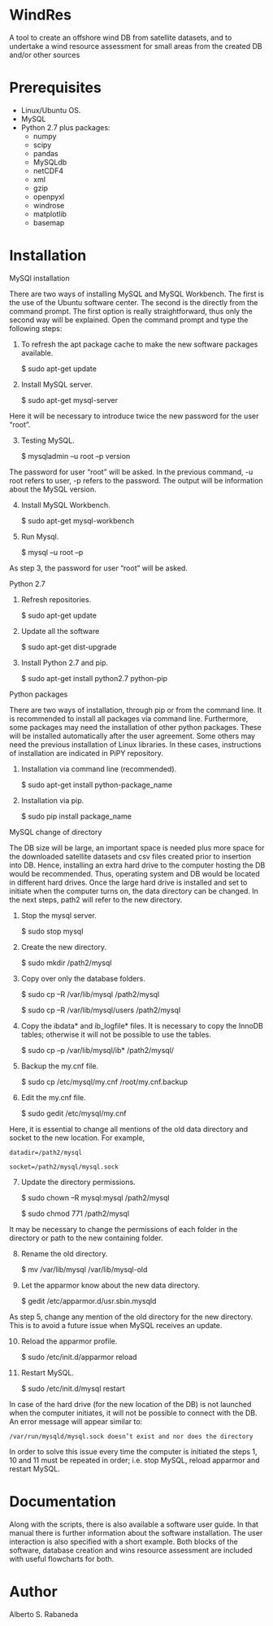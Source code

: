 # WindRes
A tool to create an offshore wind DB from satellite datasets, and to undertake a wind resource assessment for small areas from the created DB and/or other sources

# Prerequisites

  - Linux/Ubuntu OS.
  - MySQL
  - Python 2.7 plus packages:
      - numpy       
      - scipy
      - pandas      
      - MySQLdb
      - netCDF4     
      - xml
      - gzip        
      - openpyxl
      - windrose    
      - matplotlib
      - basemap
      
      
# Installation

  MySQl installation
  
There are two ways of installing MySQL and MySQL Workbench. The first is the use of the Ubuntu software center. The second is the directly from the command prompt. The first option is really straightforward, thus only the second way will be explained.
Open the command prompt and type the following steps:
1.	To refresh the apt package cache to make the new software packages available.

	$	sudo apt-get update

2.	Install MySQL server.

	$	sudo apt-get mysql-server

Here it will be necessary to introduce twice the new password for the user “root”.

3.	Testing MySQL.

	$	mysqladmin –u root –p version

The password for user “root” will be asked. In the previous command, -u root refers to user, -p refers to the password. The output will be information about the MySQL version.

4.	Install MySQL Workbench.

	$	sudo apt-get mysql-workbench

5.	Run Mysql.

	$	mysql –u root –p

As step 3, the password for user “root” will be asked.
  
  Python 2.7
  
1.	Refresh repositories.

	$	sudo apt-get update

2.	Update all the software

	$	sudo apt-get dist-upgrade

3.	Install Python 2.7 and pip.

	$	sudo apt-get install python2.7 python-pip

  Python packages
  
There are two ways of installation, through pip or from the command line. It is recommended to install all packages via command line. Furthermore, some packages may need the installation of other python packages. These will be installed automatically after the user agreement. Some others may need the previous installation of Linux libraries. In these cases, instructions of installation are indicated in PiPY repository.

1.	Installation via command line (recommended).

	$	sudo apt-get install python-package_name

2.	Installation via pip.

	$	sudo pip install package_name

  MySQL change of directory
  
The DB size will be large, an important space is needed plus more space for the downloaded satellite datasets and csv files created prior to insertion into DB. Hence, installing an extra hard drive to the computer hosting the DB would be recommended. Thus, operating system and DB would be located in different hard drives. Once the large hard drive is installed and set to initiate when the computer turns on, the data directory can be changed. In the next steps, path2 will refer to the new directory.

1.	Stop the mysql server.

	$	sudo stop mysql

2.	Create the new directory.

	$	sudo mkdir /path2/mysql

3.	Copy over only the database folders.

	$	sudo cp –R /var/lib/mysql /path2/mysql

	$	sudo cp –R /var/lib/mysql/users /path2/mysql

4.	Copy the ibdata* and ib_logfile* files. It is necessary to copy the InnoDB tables; otherwise it will not be possible to use the tables.

	$	sudo cp –p /var/lib/mysql/ib* /path2/mysql/

5.	Backup the my.cnf file.

	$	sudo cp /etc/mysql/my.cnf /root/my.cnf.backup

6.	Edit the my.cnf file.

	$	sudo gedit /etc/mysql/my.cnf

Here, it is essential to change all mentions of the old data directory and socket to the new location. For example,
	
	datadir=/path2/mysql
	
	socket=/path2/mysql/mysql.sock

7.	Update the directory permissions.

	$	sudo chown –R mysql:mysql /path2/mysql

	$	sudo chmod 771 /path2/mysql

It may be necessary to change the permissions of each folder in the directory or path to the new containing folder.

8.	Rename the old directory.

	$	mv /var/lib/mysql /var/lib/mysql-old

9.	Let the apparmor know about the new data directory.

	$	gedit /etc/apparmor.d/usr.sbin.mysqld

As step 5, change any mention of the old directory for the new directory. This is to avoid a future issue when MySQL receives an update.

10.	Reload the apparmor profile.

	$	sudo /etc/init.d/apparmor reload

11.	Restart MySQL.

	$	sudo /etc/init.d/mysql restart

In case of the hard drive (for the new location of the DB) is not launched when the computer initiates, it will not be possible to connect with the DB. An error message will appear similar to:
	
	/var/run/mysqld/mysql.sock doesn’t exist and nor does the directory

In order to solve this issue every time the computer is initiated the steps 1, 10 and 11 must be repeated in order; i.e. stop MySQL, reload apparmor and restart MySQL. 
  
# Documentation

  Along with the scripts, there is also available a software user guide. In that manual there is further information about the software installation. The user interaction is also specified with a short example. Both blocks of the software, database creation and wins resource assessment are included with useful flowcharts for both.
  
# Author

  Alberto S. Rabaneda

